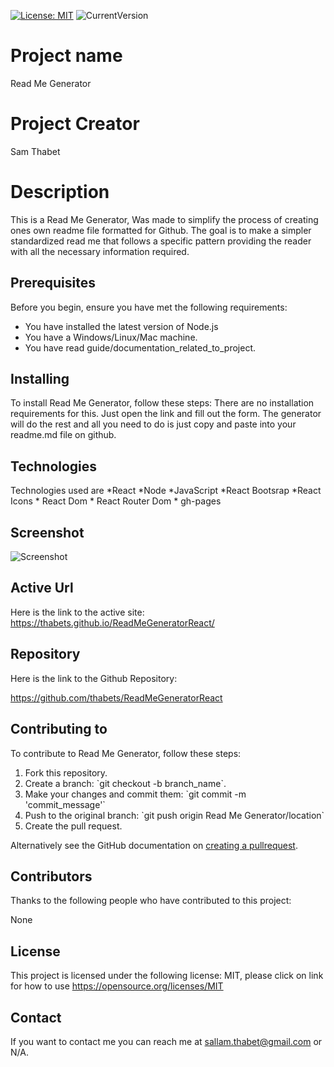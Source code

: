 [![License: MIT](https://img.shields.io/badge/License-MIT-yellow.svg)](https://opensource.org/licenses/MIT)  ![CurrentVersion](https://img.shields.io/badge/version-1.0.0-green.svg)


# Project name
Read Me Generator

# Project Creator
Sam Thabet

# Description
This is a Read Me Generator, Was made to simplify the process of creating ones own readme file formatted for Github. The goal is to make a simpler standardized read me that follows a specific pattern providing the reader with all the necessary information required.

## Prerequisites
Before you begin, ensure you have met the following requirements:
* You have installed the latest version of Node.js
* You have a Windows/Linux/Mac machine.
* You have read guide/documentation_related_to_project.

## Installing

To install Read Me Generator, follow these steps:
There are no installation requirements for this. Just open the link and fill out the form. The generator will do the rest and all you need to do is just copy and paste into your readme.md file on github.

## Technologies

Technologies used are *React *Node *JavaScript *React Bootsrap *React Icons * React Dom * React Router Dom * gh-pages

## Screenshot

![Screenshot](/red-me-generator/public/ReadMeGenerator.jpg)

## Active Url

Here is the link to the active site: https://thabets.github.io/ReadMeGeneratorReact/

## Repository

Here is the link to the Github Repository:

https://github.com/thabets/ReadMeGeneratorReact

## Contributing to

To contribute to Read Me Generator, follow these steps:
1. Fork this repository.
2. Create a branch: \`git checkout -b branch_name\`.
3. Make your changes and commit them: \`git commit -m 'commit_message'\`
4. Push to the original branch: \`git push origin Read Me Generator/location\`
5. Create the pull request.

Alternatively see the GitHub documentation on [creating a pullrequest](https://help.github.com/en/github/collaborating-with-issues-and-pull-requests/creating-a-pull-request).

## Contributors

Thanks to the following people who have contributed to this project:

None

## License

This project is licensed under the following license: MIT, please click on link for how to use https://opensource.org/licenses/MIT

## Contact

If you want to contact me you can reach me at sallam.thabet@gmail.com or N/A.
